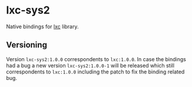 # lxc-sys2

Native bindings for [lxc](https://github.com/lxc/lxc) library.

## Versioning

Version `lxc-sys2:1.0.0` correspondents to `lxc:1.0.0`. In case the bindings had
a bug a new version `lxc-sys2:1.0.0-1` will be released which still
correspondents to `lxc:1.0.0` including the patch to fix the binding related
bug.
